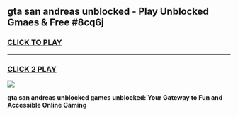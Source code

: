 
## gta san andreas unblocked - Play Unblocked Gmaes & Free #8cq6j
<h3>
<a href="https://news.freeplayer.one?title=gta_san_andreas_unblocked&ref=24F">CLICK TO PLAY</a></h3>
<hr>

<h3>
<a href="https://news.freeplayer.one?title=gta_san_andreas_unblocked&ref=24F">CLICK 2 PLAY</a>
  
</h3>

<a href="https://news.freeplayer.one?title=gta_san_andreas_unblocked&ref=24F/"><img src="https://clearcache.store/games.png"></a>


**gta san andreas unblocked games unblocked: Your Gateway to Fun and Accessible Online Gaming**
